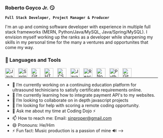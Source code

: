 ### Roberto Goyco Jr. 😏

**`Full Stack Developer, Project Manager & Producer`**

I'm an up and coming software developer with experience in multiple full stack frameworks (MERN, Python/Java/MySQL, Java/Spring/MySQL). I envision myself working up the ranks as a developer while sharpening my skills in my personal time for the many a ventures and opportunites that come my way.



### 🧰 Languages and Tools

<img align="left" alt="Java" width="30px" style="padding-right:10px;" src="https://cdn.jsdelivr.net/gh/devicons/devicon/icons/java/java-original.svg"/>
<img align="left" alt="Spring" width="30px" style="padding-right:10px;" src="https://cdn.jsdelivr.net/gh/devicons/devicon/icons/spring/spring-original.svg" />
<img align="left" alt="Git" width="30px" style="padding-right:10px;" src="https://cdn.jsdelivr.net/gh/devicons/devicon/icons/git/git-original.svg" />
<img align="left" alt="HTML" width="30px" style="padding-right:10px;" src="https://cdn.jsdelivr.net/gh/devicons/devicon/icons/html5/html5-plain.svg" />
<img align="left" alt="CSS" width="30px" style="padding-right:10px;" src="https://cdn.jsdelivr.net/gh/devicons/devicon/icons/css3/css3-plain.svg" />
<img align="left" alt="JavaScript" width="30px" style="padding-right:10px;" src="https://cdn.jsdelivr.net/gh/devicons/devicon/icons/javascript/javascript-plain.svg" />
<img align="left" alt="React" width="30px" style="padding-right:10px;" src="https://cdn.jsdelivr.net/gh/devicons/devicon/icons/react/react-original.svg" />
<img align="left" alt="NodeJS" width="30px" style="padding-right:10px;" src="https://cdn.jsdelivr.net/gh/devicons/devicon/icons/nodejs/nodejs-original.svg" />
<img align="left" alt="Python" width="30px" style="padding-right:10px;" src="https://cdn.jsdelivr.net/gh/devicons/devicon/icons/python/python-plain.svg" />
<img align="left" alt="GitHub" width="30px" style="padding-right:10px;" src="https://cdn.jsdelivr.net/gh/devicons/devicon/icons/github/github-original.svg" />
<br />


---


- 🔭 I’m currently working on a continuing education platform for ultrasound techinicians to satisfy certificate requirements online.
- 🌱 I’m currently learning how to integrate payment API's to my websites.
- 👯 I’m looking to collaborate on in depth javascript projects
- 🤔 I’m looking for help with scoring a remote coding opportunity.
- 💬 Ask me about my time at Coding Dojo ⚡️
- 📫 How to reach me: Email: sinproper@gmail.com
- 😄 Pronouns: He/Him
- ⚡ Fun fact: Music production is a passion of mine 🔊
-->
